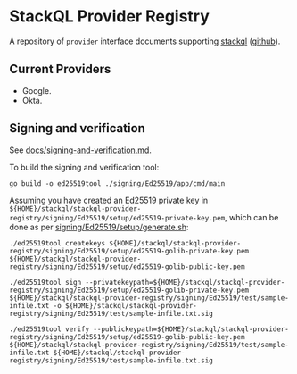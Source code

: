 
# StackQL Provider Registry

A repository of `provider` interface documents supporting [stackql](https://stackql.io/) ([github](https://github.com/stackql/stackql)). 

## Current Providers

- Google.
- Okta.

## Signing and verification

See [docs/signing-and-verification.md](/docs/signing-and-verification.md).

To build the signing and verification tool:

```
go build -o ed25519tool ./signing/Ed25519/app/cmd/main
```

Assuming you have created an Ed25519 private key in `${HOME}/stackql/stackql-provider-registry/signing/Ed25519/setup/ed25519-private-key.pem`, which can be done as per [signing/Ed25519/setup/generate.sh](/signing/Ed25519/setup/generate.sh):

```
./ed25519tool createkeys ${HOME}/stackql/stackql-provider-registry/signing/Ed25519/setup/ed25519-golib-private-key.pem ${HOME}/stackql/stackql-provider-registry/signing/Ed25519/setup/ed25519-golib-public-key.pem

./ed25519tool sign --privatekeypath=${HOME}/stackql/stackql-provider-registry/signing/Ed25519/setup/ed25519-golib-private-key.pem ${HOME}/stackql/stackql-provider-registry/signing/Ed25519/test/sample-infile.txt -o ${HOME}/stackql/stackql-provider-registry/signing/Ed25519/test/sample-infile.txt.sig

./ed25519tool verify --publickeypath=${HOME}/stackql/stackql-provider-registry/signing/Ed25519/setup/ed25519-golib-public-key.pem ${HOME}/stackql/stackql-provider-registry/signing/Ed25519/test/sample-infile.txt ${HOME}/stackql/stackql-provider-registry/signing/Ed25519/test/sample-infile.txt.sig

```
